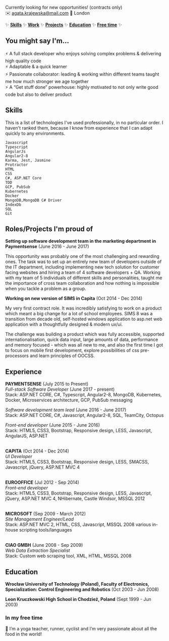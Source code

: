 Currently looking for new opportunities! (contracts only)  
:envelope: agata.krajewska@mail.com :house_with_garden: London

:sparkles:
[**Skills**](#skills)
:sparkles:
[**Work**](#work)
:sparkles:
[**Projects**](#projects)
:sparkles:
[**Education**](#education)
:sparkles:
[**Free time**](#free-time)
:sparkles:


## You might say I'm...

:zap: A full stack developer who enjoys solving complex problems & delivering high quality code  
:zap: Adaptable & a quick learner  
:zap: Passionate collaborator: leading & working within different teams taught me how much stronger we age together  
:zap: A “Get stuff done” powerhouse: highly motivated to not only write good code but also to deliver product

## <a name="skills">Skills</a>

This is a list of technologies I've used professionally, in no particular order. I haven't ranked them, because I know from experience that I can adapt quickly to any environments.

`Javascript`  
`Typescript`  
`AngularJs`  
`Angular2-8`  
`Karma, Jest, Jasmine`  
`Protractor`  
`HTML`  
`CSS`  
`C#, ASP.NET Core`  
`TDD`  
`GCP, PubSub`  
`Kubernetes`  
`Docker`  
`MongoDB,MongoDB C# Driver`  
`IndexDb`  
`SQL`  
`Git`  


## <a name="projects">Roles/Projects I'm proud of</a>

**Setting up software development team in the marketing department in Paymentsense**  (June 2016 - June 2017)

This opportunity was probably one of the most challenging and rewarding ones. The task was to set up an entirely new team of developers outside of the IT department, including implementing new tech solution for customer facing websites and hiring a team of 4 software developers + QA. 
Working with my team of 5 individuals of different skills and personalities, taught me the importance of cross team collaboration and how nothing is impossible when you tackle a problem as a group. 

**Working on new version of SIMS in Capita**  (Oct 2014 - Dec 2014)

My very first contract role. It was incredibly satisfying to work on a product which meant a big change for a lot of school employees. SIMS 8 was a transition from decade old, self-hosted windows application to asp.net web application with a thoughtfully designed & modern ux/ui. 

The challenge was building a product which was fully accessible, supported internationalisation, quick data input, large amounts of data, performance and memory focused - which was all new to me,  and also the first time I got to focus on mobile first development, explore possibilities of css pre-processors and learn principles of OOCSS.

## <a name="work">Experience</a>

**PAYMENTSENSE** (July 2015 to Present)   
*Full-stack Software Developer* (June 2017 - present)  
Stack:
ASP.NET CORE, C#, Typescript, Angular2-8, MongoDB, Kubernetes, Docker, Microservices architecture, GCP, PubSub messaging

*Software development team lead*  (June 2016 - June 2017)  
Stack:
ASP.NET CORE, C#, Javascript, Angular2-8, SQL, TeamCity, Octopus 

*Front-end developer* (June 2015 - June 2016)  
Stack:
HTML5, CSS3, Bootstrap, Responsive design, LESS, Javascript, AngularJS, ASP.NET  
<br />


**CAPITA** (Oct 2014 - Dec 2014)  
*UI Developer*  
Stack:
HTML5, CSS3, Bootstrap, Responsive design, LESS, SMACSS, Javascript, jQuery, ASP.NET MVC 4  
<br />


**EUROOFFICE** (Jul 2012 -	Sep 2014)  
*Front-end developer*  
Stack:
HTML5, CSS3, Bootstrap, Responsive design, LESS, Javascript, jQuery, ASP.NET MVC 4, NHibernate, Castle Windsor, MSSQL 2012  
<br />


**MICROSOFT** (Sep 2009 - March 2012)  
*Site Management Engineer/Lead*  
Stack:
ASP.NET MVC 2, HTML, CSS, Javascript, MSSQL 2008 various in-house scripting tools/languages  
<br />


**CIAO GMBH** (June 2008 - Sep 2009)  
*Web Data Extraction Specialist*  
Stack:
Custom web scraping tool, XML, HTML, MSSQL 2008

## <a name="education">Education</a>

**Wrocław University of Technology (Poland), Faculty of Electronics, Specialization: Control Engineering and Robotics** (Oct 2003 - Jun 2008)

**Leon Kruczkowski High School in Chodzież, Poland** (Sept 1999 - Jun 2003)


### <a name="free-time">In my free time</a>

:runner: I’m a yoga teacher, runner, cyclist and I’m very passionate about all the food in the world!
